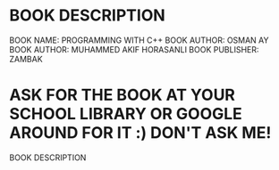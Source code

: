 BOOK DESCRIPTION
===
BOOK NAME: PROGRAMMING WITH C++
BOOK AUTHOR: OSMAN AY
BOOK AUTHOR: MUHAMMED AKIF HORASANLI
BOOK PUBLISHER: ZAMBAK

ASK FOR THE BOOK AT YOUR SCHOOL LIBRARY OR GOOGLE AROUND FOR IT :) 
DON'T ASK ME!
===
BOOK DESCRIPTION


